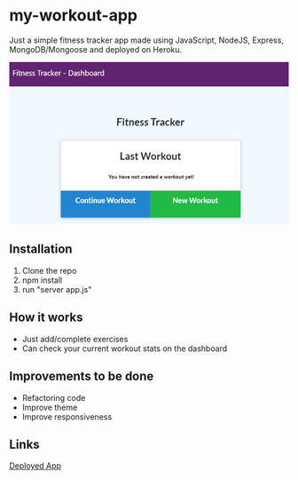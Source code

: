 # my-workout-app
Just a simple fitness tracker app made using JavaScript, NodeJS, Express, MongoDB/Mongoose and deployed on Heroku.

![SS](https://github.com/randze/my-workout-app/blob/master/img/app.jpg)

## Installation
1. Clone the repo
2. npm install
4. run "server app.js"

## How it works
- Just add/complete exercises
- Can check your current workout stats on the dashboard

## Improvements to be done
- Refactoring code
- Improve theme
- Improve responsiveness

## Links
[Deployed App](https://randze-workout-app.herokuapp.com/)